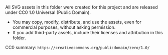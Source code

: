 All SVG assets in this folder were created for this project and are released under CC0 1.0 Universal (Public Domain).

- You may copy, modify, distribute, and use the assets, even for commercial purposes, without asking permission.
- If you add third-party assets, include their licenses and attribution in this folder.

CC0 summary: `https://creativecommons.org/publicdomain/zero/1.0/`